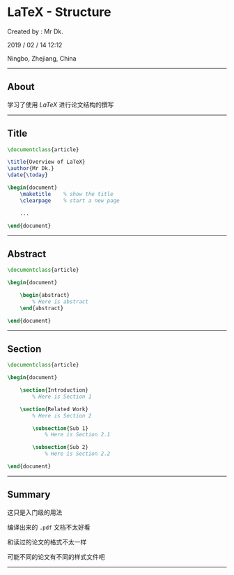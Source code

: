 # LaTeX - Structure

Created by : Mr Dk.

2019 / 02 / 14 12:12

Ningbo, Zhejiang, China

---

## About

学习了使用 _LaTeX_ 进行论文结构的撰写

---

## Title

``` latex
\documentclass{article}

\title{Overview of LaTeX}
\author{Mr Dk.}
\date{\today}

\begin{document}
    \maketitle    % show the title
    \clearpage    % start a new page

    ...

\end{document}
```

---

## Abstract

``` latex
\documentclass{article}

\begin{document}

    \begin{abstract}
        % Here is abstract
    \end{abstract}

\end{document}
```

---

## Section

``` latex
\documentclass{article}

\begin{document}

    \section{Introduction}
        % Here is Section 1

    \section{Related Work}
        % Here is Section 2 

        \subsection{Sub 1}
            % Here is Section 2.1

        \subsection{Sub 2}
            % Here is Section 2.2

\end{document}
```

---

## Summary

这只是入门级的用法

编译出来的 `.pdf` 文档不太好看

和读过的论文的格式不太一样

可能不同的论文有不同的样式文件吧

---

